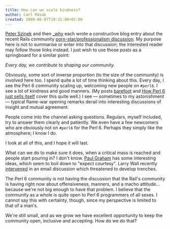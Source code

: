 ```yaml
---
title: How can we scale kindness?
author: Carl Mäsak
created: 2009-06-07T19:31:00+02:00
---
```

[Peter Szinek](http://www.rubyrailways.com/rails-is-still-a-ghetto/) and then [_why](http://hackety.org/2009/04/29/aSelectionOfThoughtsFromActualWomen.html) each wrote a constructive blog entry about the recent Rails community [porn-star/professionalism discussion](http://www.reddit.com/r/programming/comments/8fsnz/rails_is_still_a_ghetto/). My purpose here is not to summarise or enter into that discussion; the interested reader may follow those links instead. I just wish to use those posts as a springboard for a similar point:

*Every day, we contribute to shaping our community.*

Obviously, some sort of inverse proportion (to the size of the community) is involved here too. I spend quite a lot of time thinking about this. Every day, I see the Perl 6 community scaling up, welcoming new people on `#perl6`. I see a lot of kindness and good manners. (My posts [barefoot](http://strangelyconsistent.org/blog/barefoot) and [How Perl 6 just sells itself](http://strangelyconsistent.org/blog/how-perl-6-just-sells-itself) cover this quite well.) I see — sometimes to my astonishment — typical flame-war opening remarks derail into interesting discussions of insight and mutual agreement.

People come into the channel asking questions. Regulars, myself included, try to answer them clearly and patiently. We even have a few newcomers who are obviously not on `#perl6` for the Perl 6. Perhaps they simply like the atmosphere; I know I do.

I look at all of this, and I hope it will last.

What can we do to make sure it does, when a critical mass is reached and people start pouring in? I don't know. [Paul Graham](http://www.paulgraham.com/hackernews.html) has some interesting ideas, which seem to boil down to "expect courtesy". Larry Wall recently [intervened](http://www.nntp.perl.org/group/perl.perl6.language/2009/05/msg31897.html) in an email discussion which threatened to develop trenches.

The Perl 6 community is not having the discussion that the Rail's community is having right now about offensiveness, manners, and a macho attitude... because we're not big enough to have that problem. I believe that the community as a whole is quite open to Perl 6 programmers of all sexes. I cannot say this with certainty, though, since my perspective is limited to that of a man's.

We're still small, and as we grow we have excellent opportunity to keep the community open, inclusive and accepting. How do we do that?


